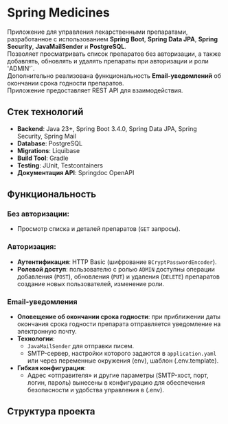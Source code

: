 # Spring Medicines

Приложение для управления лекарственными препаратами, разработанное с использованием **Spring Boot**, **Spring Data JPA**, **Spring Security**, **JavaMailSender** и **PostgreSQL**.  
Позволяет просматривать список препаратов без авторизации, а также добавлять, обновлять и удалять препараты при авторизации и роли 'ADMIN'`.  
Дополнительно реализована функциональность **Email-уведомлений** об окончании срока годности препаратов.  
Приложение предоставляет REST API для взаимодействия.

## Стек технологий

- **Backend**: Java 23+, Spring Boot 3.4.0, Spring Data JPA, Spring Security, Spring Mail
- **Database**: PostgreSQL
- **Migrations**: Liquibase
- **Build Tool**: Gradle
- **Testing**: JUnit, Testcontainers
- **Документация API**: Springdoc OpenAPI

## Функциональность

### **Без авторизации**:
- Просмотр списка и деталей препаратов (`GET` запросы).

### **Авторизация**:
- **Аутентификация**: HTTP Basic (шифрование `BCryptPasswordEncoder`).
- **Ролевой доступ**: пользователю с ролью `ADMIN` доступны операции добавления (`POST`), обновления (`PUT`) и удаления (`DELETE`) препаратов создание новых пользователей, изменение роли.

### **Email-уведомления**

- **Оповещение об окончании срока годности**: при приближении даты окончания срока годности препарата отправляется уведомление на электронную почту.
- **Технологии**:
  - `JavaMailSender` для отправки писем.
  - SMTP-сервер, настройки которого задаются в `application.yaml` или через переменные окружения (env), шаблон (.env.template).
- **Гибкая конфигурация**:
  - Адрес «отправителя» и другие параметры (SMTP-хост, порт, логин, пароль) вынесены в конфигурацию для обеспечения безопасности и удобства управления в (.env).

## Структура проекта

